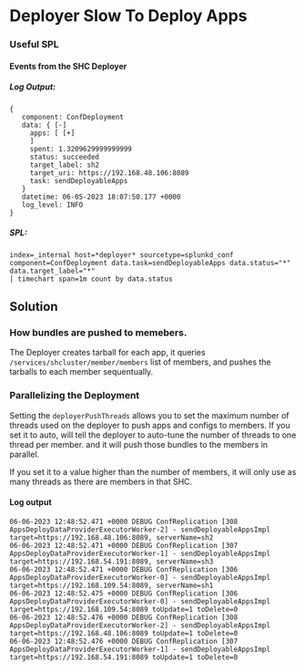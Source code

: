 # Deployer Slow To Deploy Apps


### Useful SPL
#### Events from the SHC Deployer

##### Log Output:
```
{
   component: ConfDeployment
   data: { [-]
     apps: [ [+]
     ]
     spent: 1.3209629999999999
     status: succeeded
     target_label: sh2
     target_uri: https://192.168.48.106:8089
     task: sendDeployableApps
   }
   datetime: 06-05-2023 18:07:50.177 +0000
   log_level: INFO
}
```
##### SPL:
```
index=_internal host=*deployer* sourcetype=splunkd_conf component=ConfDeployment data.task=sendDeployableApps data.status="*" data.target_label="*"
| timechart span=1m count by data.status
```

## Solution

### How bundles are pushed to memebers.
The Deployer creates tarball for each app, it queries `/services/shcluster/member/members` list of members, and pushes the tarballs to each member sequentually. 

### Parallelizing the Deployment
Setting the `deployerPushThreads` allows you to set the maximum number of threads used on the deployer to push apps and configs to members. If you set it to auto, will tell the deployer to auto-tune the number of threads to one thread per member. and it will push those bundles to the members in parallel.

If you set it to a value higher than the number of members, it will only use as many threads as there are members in that SHC.

#### Log output
```
06-06-2023 12:48:52.471 +0000 DEBUG ConfReplication [308 AppsDeployDataProviderExecutorWorker-2] - sendDeployableAppsImpl target=https://192.168.48.106:8089, serverName=sh2
06-06-2023 12:48:52.471 +0000 DEBUG ConfReplication [307 AppsDeployDataProviderExecutorWorker-1] - sendDeployableAppsImpl target=https://192.168.54.191:8089, serverName=sh3
06-06-2023 12:48:52.471 +0000 DEBUG ConfReplication [306 AppsDeployDataProviderExecutorWorker-0] - sendDeployableAppsImpl target=https://192.168.109.54:8089, serverName=sh1
06-06-2023 12:48:52.475 +0000 DEBUG ConfReplication [306 AppsDeployDataProviderExecutorWorker-0] - sendDeployableAppsImpl target=https://192.168.109.54:8089 toUpdate=1 toDelete=0
06-06-2023 12:48:52.476 +0000 DEBUG ConfReplication [308 AppsDeployDataProviderExecutorWorker-2] - sendDeployableAppsImpl target=https://192.168.48.106:8089 toUpdate=1 toDelete=0
06-06-2023 12:48:52.476 +0000 DEBUG ConfReplication [307 AppsDeployDataProviderExecutorWorker-1] - sendDeployableAppsImpl target=https://192.168.54.191:8089 toUpdate=1 toDelete=0
```
